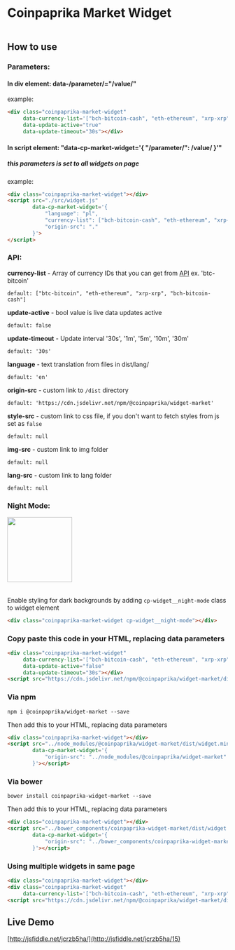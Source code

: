 # Coinpaprika Market Widget
<img src="https://i.imgur.com/qeKsV49.png" alt="" data-canonical-src="https://i.imgur.com/qeKsV49.png"/>

## How to use

### Parameters: 

#### In div element: data-/parameter/="/value/"
example:
```html
<div class="coinpaprika-market-widget" 
     data-currency-list='["bch-bitcoin-cash", "eth-ethereum", "xrp-xrp", "bch-bitcoin-cash"]'  
     data-update-active="true" 
     data-update-timeout="30s"></div>
```

#### In script element: "data-cp-market-widget='{ "/parameter/": /value/ }'"
##### this parameters is set to all widgets on page
example:
```html
<div class="coinpaprika-market-widget"></div>
<script src="./src/widget.js"
        data-cp-market-widget='{
            "language": "pl",
            "currency-list": ["bch-bitcoin-cash", "eth-ethereum", "xrp-xrp", "bch-bitcoin-cash"],
            "origin-src": "."
        }'>
</script>
```
###
### API:
**currency-list** - Array of currency IDs that you can get from [API](https://api.coinpaprika.com/#tag/coins) ex. 'btc-bitcoin'
```text
default: ["btc-bitcoin", "eth-ethereum", "xrp-xrp", "bch-bitcoin-cash"]
```

**update-active** - bool value is live data updates active
```text
default: false
```

**update-timeout** - Update interval '30s', '1m', '5m', '10m', '30m'
```text
default: '30s'
```

**language** - text translation from files in dist/lang/
```text
default: 'en'
```

**origin-src** - custom link to `/dist` directory
```text
default: 'https://cdn.jsdelivr.net/npm/@coinpaprika/widget-market'
```

**style-src** - custom link to css file, if you don't want to fetch styles from js set as `false`
```text
default: null
```

**img-src** - custom link to img folder
```text
default: null
```

**lang-src** - custom link to lang folder
```text
default: null
```

### Night Mode: 

<img src="https://i.imgur.com/EWd0NEf.png" alt="" data-canonical-src="https://i.imgur.com/EWd0NEf.png" height="148" />

######

Enable styling for dark backgrounds by adding `cp-widget__night-mode` class to widget element


```html
<div class="coinpaprika-market-widget cp-widget__night-mode"></div>
```


### Copy paste this code in your HTML, replacing data parameters

```html
<div class="coinpaprika-market-widget" 
     data-currency-list='["bch-bitcoin-cash", "eth-ethereum", "xrp-xrp", "bch-bitcoin-cash"]'
     data-update-active="false" 
     data-update-timeout="30s"></div>
<script src="https://cdn.jsdelivr.net/npm/@coinpaprika/widget-market/dist/widget.min.js"></script>
```

### Via npm

`npm i @coinpaprika/widget-market --save`

Then add this to your HTML, replacing data parameters

```html
<div class="coinpaprika-market-widget"></div>
<script src="../node_modules/@coinpaprika/widget-market/dist/widget.min.js" 
        data-cp-market-widget='{
            "origin-src": "../node_modules/@coinpaprika/widget-market"
        }'></script>
```

### Via bower

`bower install coinpaprika-widget-market --save`

Then add this to your HTML, replacing data parameters

```html
<div class="coinpaprika-market-widget"></div>
<script src="../bower_components/coinpaprika-widget-market/dist/widget.min.js" 
        data-cp-market-widget='{
            "origin-src": "../bower_components/coinpaprika-widget-market"
        }'></script>
```

### Using multiple widgets in same page

```html
<div class="coinpaprika-market-widget"></div>
<div class="coinpaprika-market-widget" 
     data-currency-list='["bch-bitcoin-cash", "eth-ethereum", "xrp-xrp", "bch-bitcoin-cash"]'></div>
<script src="https://cdn.jsdelivr.net/npm/@coinpaprika/widget-market/dist/widget.min.js"></script>
```

## Live Demo

[http://jsfiddle.net/jcrzb5ha/](http://jsfiddle.net/jcrzb5ha/15)